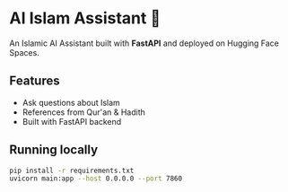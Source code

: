 # AI Islam Assistant 🕌

An Islamic AI Assistant built with **FastAPI** and deployed on Hugging Face Spaces.

## Features
- Ask questions about Islam
- References from Qur'an & Hadith
- Built with FastAPI backend

## Running locally
```bash
pip install -r requirements.txt
uvicorn main:app --host 0.0.0.0 --port 7860
